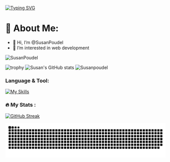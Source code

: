   [![Typing SVG](https://readme-typing-svg.demolab.com?font=Fira+Code&pause=1000&width=435&lines=Full+Stack+Developer)](https://git.io/typing-svg)
# 💫 About Me:
- 👋 Hi, I’m @SusanPoudel
- 👀 I’m interested in web development 
<p align="left"> <img src="https://komarev.com/ghpvc/?username=SusanPoudel&label=Profile%20views&color=0e75b6&style=flat" alt="SusanPoudel" /> </p>

![trophy](https://github-profile-trophy.vercel.app/?username=SusanPoudel&theme=light)
![Susan's GitHub stats](https://github-readme-stats.vercel.app/api?username=Susanpoudel&theme=show_icons=true)
<img align="" src="https://github-readme-stats.vercel.app/api/top-langs?username=Susanpoudel&show_icons=true&locale=en&layout=compact" alt="Susanpoudel" />

### Language & Tool:  
[![My Skills](https://skillicons.dev/icons?i=laravel,html,css,bootstrap,js,jquery,c,cpp,java,php,git,github,linux,mysql,vscode,react)]()
### :fire: My Stats :
[![GitHub Streak](https://streak-stats.demolab.com/?user=SusanPoudel&theme=light&hide)](https://git.io/streak-stats)

<p align="left"><img src="https://github.com/SusanPoudel/SusanPoudel/blob/output/github-contribution-grid-snake.svg" alt="Grid Snake"></p>

